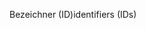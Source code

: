 <span data-ttu-id="ede17-101">Bezeichner (ID)</span><span class="sxs-lookup"><span data-stu-id="ede17-101">identifiers (IDs)</span></span>